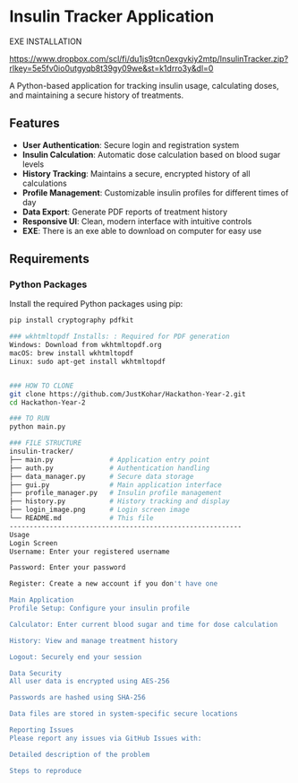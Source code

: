 # Insulin Tracker Application

EXE INSTALLATION

https://www.dropbox.com/scl/fi/du1js9tcn0exgvkiy2mtp/InsulinTracker.zip?rlkey=5e5fv0io0utgyqb8t39gy09we&st=k1drro3y&dl=0

A Python-based application for tracking insulin usage, calculating doses, and maintaining a secure history of treatments.

## Features
- **User Authentication**: Secure login and registration system
- **Insulin Calculation**: Automatic dose calculation based on blood sugar levels
- **History Tracking**: Maintains a secure, encrypted history of all calculations
- **Profile Management**: Customizable insulin profiles for different times of day
- **Data Export**: Generate PDF reports of treatment history
- **Responsive UI**: Clean, modern interface with intuitive controls
- **EXE**: There is an exe able to download on computer for easy use

## Requirements

### Python Packages
Install the required Python packages using pip:
```bash
pip install cryptography pdfkit

### wkhtmltopdf Installs: : Required for PDF generation
Windows: Download from wkhtmltopdf.org
macOS: brew install wkhtmltopdf
Linux: sudo apt-get install wkhtmltopdf


### HOW TO CLONE
git clone https://github.com/JustKohar/Hackathon-Year-2.git
cd Hackathon-Year-2

### TO RUN
python main.py

### FILE STRUCTURE
insulin-tracker/
├── main.py              # Application entry point
├── auth.py              # Authentication handling
├── data_manager.py      # Secure data storage
├── gui.py               # Main application interface
├── profile_manager.py   # Insulin profile management
├── history.py           # History tracking and display
├── login_image.png      # Login screen image
└── README.md            # This file
----------------------------------------------------------
Usage
Login Screen
Username: Enter your registered username

Password: Enter your password

Register: Create a new account if you don't have one

Main Application
Profile Setup: Configure your insulin profile

Calculator: Enter current blood sugar and time for dose calculation

History: View and manage treatment history

Logout: Securely end your session

Data Security
All user data is encrypted using AES-256

Passwords are hashed using SHA-256

Data files are stored in system-specific secure locations

Reporting Issues
Please report any issues via GitHub Issues with:

Detailed description of the problem

Steps to reproduce
